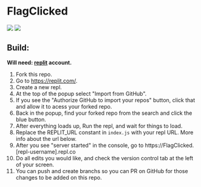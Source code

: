 # FlagClicked

![](https://img.shields.io/uptimerobot/ratio/7/m787558463-21ac174679970136082ceb64?label=website%20uptime)
![](https://img.shields.io/github/last-commit/FlagClicked/FlagClicked)

## Build:

**Will need: [replit](https://replit.com) account.**

1. Fork this repo.
2. Go to https://replit.com/.
3. Create a new repl.
4. At the top of the popup select "Import from GitHub".
5. If you see the "Authorize GitHub to import your repos" button, click that and allow it to acess your forked repo.
6. Back in the popup, find your forked repo from the search and click the blue button.
7. After everything loads up, Run the repl, and wait for things to load.
8. Replace the REPLIT_URL constant in `index.js` with your repl URL. More info about the url below.
9. After you see "server started" in the console, go to https://FlagClicked.[repl-username].repl.co
10. Do all edits you would like, and check the version control tab at the left of your screen.
11. You can push and create branchs so you can PR on GitHub for those changes to be added on this repo.
